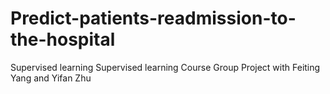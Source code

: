 # Predict-patients-readmission-to-the-hospital
Supervised learning
Supervised learning Course Group Project with Feiting Yang and Yifan Zhu
